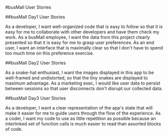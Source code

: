 #busMall User Stories

##busMall Day1 User Stories

As a developer, I want well-organized code that is easy to follow so that it is easy for me to collaborate with other developers and have them check my work.
As a busMall employee, I want the data from this project clearly presented so that it is easy for me to grasp user preferences.
As an end user, I want an interface that is maximally clear so that I don't have to spend too much time on this preference exercise.

##busMall Day2 User Stories

As a snake-hat enthusiast, I want the images displayed in this app to be well-framed and undistorted, so that the tiny snakes are displayed to maximum advantage.
As a marketing exec, I would like user data to persist between sessions so that user disconnects don't disrupt our collected data.

##busMall Day3 User Stories

As a developer, I want a clear representation of the app's state that will make it easier for me to guide users through the flow of the experience.
As a coder, I want my code to use as little repetition as possible because an interlinked set of function calls is much easier to read than assorted blocks of code.
